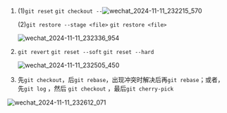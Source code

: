 1. (1)`git reset` `git checkout --`![wechat_2024-11-11_232215_570](/home/lty/图片/wechat_2024-11-11_232215_570.png)

   (2)`git restore --stage <file>` `git restore <file>`

   ![wechat_2024-11-11_232336_954](/home/lty/图片/wechat_2024-11-11_232336_954.png)

2. `git revert` `git reset --soft` `git reset --hard`

   ![wechat_2024-11-11_232505_450](/home/lty/图片/wechat_2024-11-11_232505_450.png)

3. 先`git checkout`，后`git rebase`，出现冲突时解决后再`git rebase`；或者，先`git log` ，然后  `git checkout` ，最后`git cherry-pick`

![wechat_2024-11-11_232612_071](/home/lty/图片/wechat_2024-11-11_232612_071.png)
